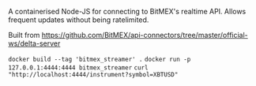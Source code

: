 A containerised Node-JS for connecting to BitMEX's realtime API.  Allows frequent updates without being ratelimited.

Built from https://github.com/BitMEX/api-connectors/tree/master/official-ws/delta-server

`docker build --tag 'bitmex_streamer' .`
`docker run -p 127.0.0.1:4444:4444 bitmex_streamer`
`curl "http://localhost:4444/instrument?symbol=XBTUSD"`
